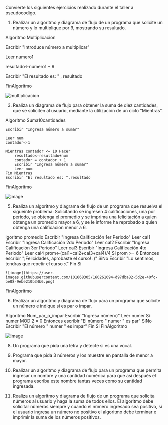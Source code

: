 
Convierte los siguientes ejercicios realizado durante el taller a pseudocodigo.

1. Realizar un algoritmo y diagrama de flujo de un programa que solicite un número y lo multiplique por 9, mostrando su resultado.

Algoritmo Multiplicacion
	
  Escribir "Introduce número a multiplicar"
	
  Leer numero1
	
  resultado<-numero1 * 9
	
  Escribir "El resultado es: " , resultado
		
FinAlgoritmo

![multiplicacion](https://user-images.githubusercontent.com/101668305/160260272-ac8e0c4a-a211-414b-aa10-7319223d5e44.png)

3. Realiza un diagrama de flujo para obtener la suma de diez cantidades, que se soliciten al usuario, mediante la utilización de un ciclo “Mientras”. 

Algoritmo Suma10cantidades
	
	Escribir "Ingresa número a sumar"
	
	Leer num
	contador<-1
	
	Mientras contador <= 10 Hacer
		resultado<-resultado+num
		contador = contador + 1
		Escribir "Ingresa número a sumar"
		Leer num
	Fin Mientras
	Escribir "El resultado es: ",resultado
FinAlgoritmo

![image](https://user-images.githubusercontent.com/101668305/160260773-a8fb4afe-ccb8-412a-a659-420591c3793f.png)

5. Realiza un algoritmo y diagrama de flujo de un programa que resuelva el sigueinte problema: Solicitando se ingresen 4 calificaciones, una por periodo, se obtenga el promedio y se imprima una felicitación a quien obtenga un promedio mayor a 6, y se le informe ha reprobado a quien obtenga una calificacion menor a 6.

lgoritmo promedio
	Escribir "Ingresa Calificación 1er Periodo"
	Leer cal1
	Escribir "Ingresa Calificación 2do Periodo"
	Leer cal2
	Escribir "Ingresa Calificación 3er Periodo"
	Leer cal3
	Escribir "Ingresa Calificación 4to Periodo"
	Leer cal4
	prom<-(cal1+cal2+cal3+cal4)/4
	Si prom  >= 6  Entonces
		escribir "¡Felicidades, aprobaste el curso! :)"
	SiNo
		Escribir "Lo sentimos, tendras que repetir el curso :("
	Fin Si
	
	![image](https://user-images.githubusercontent.com/101668305/160261094-d97dba82-5d2e-40fc-be08-9ebe210b34b6.png)

	
FinAlgoritmo

6. Realizar un algoritmo y diagrama de flujo para un programa que solicite un número e indique si es par o impar.

Algoritmo Num_par_o_impar
	Escribir "Ingresa número)"
	Leer numer
	Si numer MOD 2  = 0 Entonces
		escribir "El número " numer " es par" 
	SiNo
		Escribir "El número " numer " es impar"
	Fin Si
FinAlgoritmo

![image](https://user-images.githubusercontent.com/101668305/160261323-b5b39c69-a28c-4e41-a8d3-b12e3ad20432.png)

8. Un programa que pida una letra y detecte si es una vocal.


10. Programa que pida 3 números y los muestre en pantalla de menor a mayor.
11. Realizar un algoritmo y diagrama de flujo para un programa que permita ingresar un nombre y una cantidad numérica para que así después el programa escriba este nombre tantas veces como su cantidad ingresada.
12. Realiza un algoritmo y diagrama de flujo de un programa que solicita números al usuario y haga la suma de todos ellos. El algoritmo debe solicitar números siempre y cuando el número ingresado sea positivo, si el usuario ingresa un número no positivo el algoritmo debe terminar e imprimir la suma de los números positivos.
